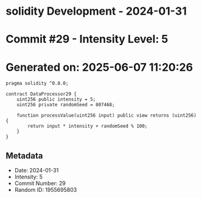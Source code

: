 ﻿# solidity Development - 2024-01-31
# Commit #29 - Intensity Level: 5
# Generated on: 2025-06-07 11:20:26
```solidity
pragma solidity ^0.8.0;

contract DataProcessor29 {
    uint256 public intensity = 5;
    uint256 private randomSeed = 807468;

    function processValue(uint256 input) public view returns (uint256) {
        return input * intensity + randomSeed % 100;
    }
}
```
## Metadata
- Date: 2024-01-31
- Intensity: 5
- Commit Number: 29
- Random ID: 1955695803
